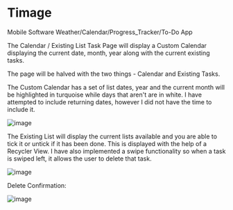 # Timage
Mobile Software Weather/Calendar/Progress_Tracker/To-Do App

The Calendar / Existing List Task Page will display a Custom Calendar displaying the current date, month, year along with the current existing tasks.

The page will be halved with the two things - Calendar and Existing Tasks.

The Custom Calendar has a set of list dates, year and the current month will be highlighted in turquoise while days that aren't are in white.
I have attempted to include returning dates, however I did not have the time to include it. 

![image](https://user-images.githubusercontent.com/98519686/205519460-d34ac39a-9f50-4199-8491-2332b5709f93.png)

The Existing List will display the current lists available and you are able to tick it or untick if it has been done.
This is displayed with the help of a Recycler View. I have also implemented a swipe functionality so when a task is swiped left, it allows the user
to delete that task.

![image](https://user-images.githubusercontent.com/98519686/205519739-189919fe-bf04-424b-9a0b-211d5c99da7d.png)


Delete Confirmation:

![image](https://user-images.githubusercontent.com/98519686/205519750-e7d51512-a648-4da9-a842-b2167c8a7ca1.png)
